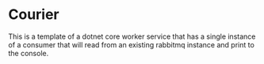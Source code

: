# Courier

This is a template of a dotnet core worker service that has a single instance of a consumer that will read from an existing rabbitmq instance and print to the console.
